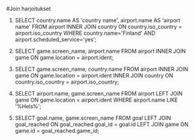 #Join harjoitukset

1. SELECT country.name AS 'country name', airport.name AS 'airport name' FROM airport INNER JOIN country ON country.iso_country = airport.iso_country WHERE country.name='Finland' AND airport.scheduled_service='yes';

2. SELECT game.screen_name, airport.name FROM airport INNER JOIN game ON game.location = airport.ident;

3. SELECT game.screen_name, country.name FROM airport INNER JOIN game ON game.location = airport.ident INNER JOIN country ON country.iso_country = airport.iso_country;

4. SELECT airport.name, game.screen_name FROM airport LEFT JOIN game ON game.location = airport.ident WHERE airport.name LIKE '%Hels%';

5. SELECT goal.name, game.screen_name FROM goal LEFT JOIN goal_reached ON goal_reached.goal_id = goal.id LEFT JOIN game ON game.id = goal_reached.game_id;
